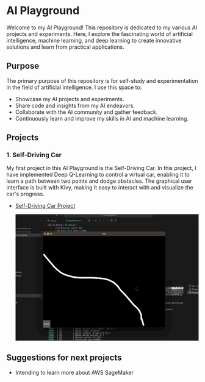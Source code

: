 # AI Playground

Welcome to my AI Playground! This repository is dedicated to my various AI projects and experiments. Here, I explore the fascinating world of artificial intelligence, machine learning, and deep learning to create innovative solutions and learn from practical applications.

## Purpose

The primary purpose of this repository is for self-study and experimentation in the field of artificial intelligence. I use this space to:

- Showcase my AI projects and experiments.
- Share code and insights from my AI endeavors.
- Collaborate with the AI community and gather feedback.
- Continuously learn and improve my skills in AI and machine learning.

## Projects

### 1. Self-Driving Car

My first project in this AI Playground is the Self-Driving Car. In this project, I have implemented Deep Q-Learning to control a virtual car, enabling it to learn a path between two points and dodge obstacles. The graphical user interface is built with Kivy, making it easy to interact with and visualize the car's progress.

- [Self-Driving Car Project](./self-car-driving/Readme.md)

   [![Self-Driving Car Project](./self-car-driving/sample.gif)](./self-car-driving/Readme.md)


## Suggestions for next projects

- Intending to learn more about AWS SageMaker 





